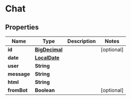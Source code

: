 
# Chat

## Properties
Name | Type | Description | Notes
------------ | ------------- | ------------- | -------------
**id** | [**BigDecimal**](BigDecimal.md) |  |  [optional]
**date** | [**LocalDate**](LocalDate.md) |  | 
**user** | **String** |  | 
**message** | **String** |  | 
**html** | **String** |  | 
**fromBot** | **Boolean** |  |  [optional]




